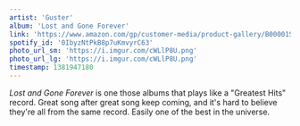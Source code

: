 ```yaml
---
artist: 'Guster'
album: 'Lost and Gone Forever'
link: 'https://www.amazon.com/gp/customer-media/product-gallery/B00001SIEW/?ie=UTF8&amp;camp=1789&amp;creative=390957&amp;index=0&amp;linkCode=ur2&amp;tag=besalbintheun-20'
spotify_id: '0IbyzNtPkB8p7uKmvyrC63'
photo_url_sm: 'https://i.imgur.com/cWLlP8U.png'
photo_url_lg: 'https://i.imgur.com/cWLlP8U.png'
timestamp: 1381947180
---
```

*Lost and Gone Forever* is one those albums that plays like a "Greatest Hits" record. Great song after great song keep coming, and it's hard to believe they're all from the same record. Easily one of the best in the universe.